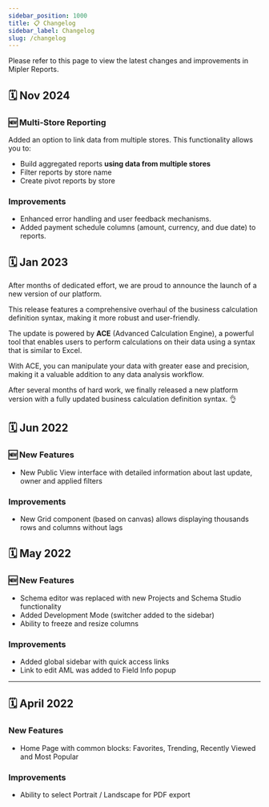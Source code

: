 ```yaml
---
sidebar_position: 1000
title: 📋 Changelog
sidebar_label: Changelog
slug: /changelog
---
```


Please refer to this page to view the latest changes and improvements in Mipler Reports.

## 🗓️ Nov 2024

### 🆕 Multi-Store Reporting

Added an option to link data from multiple stores. This functionality allows you to:
  * Build aggregated reports **using data from multiple stores**
  * Filter reports by store name
  * Create pivot reports by store

### Improvements
* Enhanced error handling and user feedback mechanisms.
* Added payment schedule columns (amount, currency, and due date) to reports.

## 🗓️ Jan 2023

After months of dedicated effort, we are proud to announce the launch of a new version of our platform.

This release features a comprehensive overhaul of the business calculation definition syntax, making it more robust and user-friendly.

The update is powered by **ACE** (Advanced Calculation Engine), a powerful tool that enables users to perform calculations on their data using a syntax that is similar to Excel.

With ACE, you can manipulate your data with greater ease and precision, making it a valuable addition to any data analysis workflow.

After several months of hard work, we finally released a new platform version with a fully updated business calculation definition syntax.  👌

## 🗓️ Jun 2022

### 🆕 New Features

* New Public View interface with detailed information about last update, owner and applied filters

### Improvements

* New Grid component (based on canvas) allows displaying thousands rows and columns without lags

## 🗓️ May 2022

### 🆕 New Features 
*  Schema editor was replaced with new Projects and Schema Studio functionality
*   Added Development Mode (switcher added to the sidebar)
*  Ability to freeze and resize columns

### Improvements

* Added global sidebar with quick access links
* Link to edit AML was added to Field Info popup

---

## 🗓️ April 2022

### New Features

* Home Page with common blocks: Favorites, Trending, Recently Viewed and Most Popular

### Improvements

* Ability to select Portrait / Landscape for PDF export
